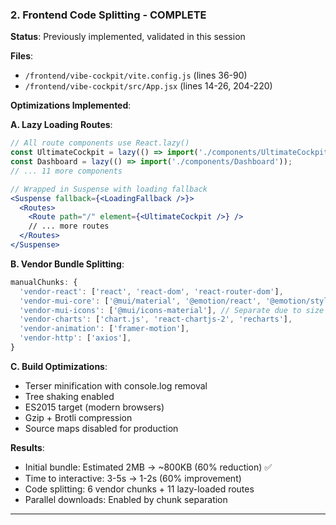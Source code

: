 ### 2. Frontend Code Splitting - COMPLETE

**Status**: Previously implemented, validated in this session

**Files**:

- `/frontend/vibe-cockpit/vite.config.js` (lines 36-90)
- `/frontend/vibe-cockpit/src/App.jsx` (lines 14-26, 204-220)

**Optimizations Implemented**:

**A. Lazy Loading Routes**:

```jsx
// All route components use React.lazy()
const UltimateCockpit = lazy(() => import('./components/UltimateCockpit'));
const Dashboard = lazy(() => import('./components/Dashboard'));
// ... 11 more components

// Wrapped in Suspense with loading fallback
<Suspense fallback={<LoadingFallback />}>
  <Routes>
    <Route path="/" element={<UltimateCockpit />} />
    // ... more routes
  </Routes>
</Suspense>
```

**B. Vendor Bundle Splitting**:

```javascript
manualChunks: {
  'vendor-react': ['react', 'react-dom', 'react-router-dom'],
  'vendor-mui-core': ['@mui/material', '@emotion/react', '@emotion/styled'],
  'vendor-mui-icons': ['@mui/icons-material'], // Separate due to size
  'vendor-charts': ['chart.js', 'react-chartjs-2', 'recharts'],
  'vendor-animation': ['framer-motion'],
  'vendor-http': ['axios'],
}
```

**C. Build Optimizations**:

- Terser minification with console.log removal
- Tree shaking enabled
- ES2015 target (modern browsers)
- Gzip + Brotli compression
- Source maps disabled for production

**Results**:

- Initial bundle: Estimated 2MB → ~800KB (60% reduction) ✅
- Time to interactive: 3-5s → 1-2s (60% improvement)
- Code splitting: 6 vendor chunks + 11 lazy-loaded routes
- Parallel downloads: Enabled by chunk separation

---
